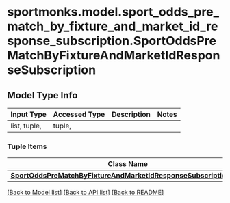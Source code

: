 # sportmonks.model.sport_odds_pre_match_by_fixture_and_market_id_response_subscription.SportOddsPreMatchByFixtureAndMarketIdResponseSubscription

## Model Type Info
Input Type | Accessed Type | Description | Notes
------------ | ------------- | ------------- | -------------
list, tuple,  | tuple,  |  | 

### Tuple Items
Class Name | Input Type | Accessed Type | Description | Notes
------------- | ------------- | ------------- | ------------- | -------------
[**SportOddsPreMatchByFixtureAndMarketIdResponseSubscriptionItem**](SportOddsPreMatchByFixtureAndMarketIdResponseSubscriptionItem.md) | [**SportOddsPreMatchByFixtureAndMarketIdResponseSubscriptionItem**](SportOddsPreMatchByFixtureAndMarketIdResponseSubscriptionItem.md) | [**SportOddsPreMatchByFixtureAndMarketIdResponseSubscriptionItem**](SportOddsPreMatchByFixtureAndMarketIdResponseSubscriptionItem.md) |  | 

[[Back to Model list]](../../README.md#documentation-for-models) [[Back to API list]](../../README.md#documentation-for-api-endpoints) [[Back to README]](../../README.md)

